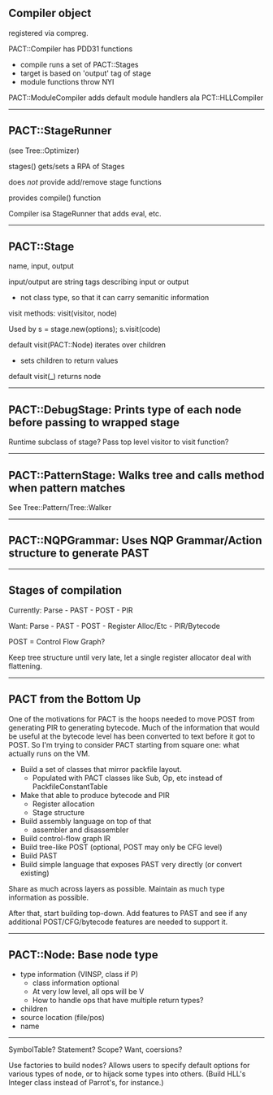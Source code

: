 ## Compiler object

registered via compreg.

PACT::Compiler has PDD31 functions

* compile runs a set of PACT::Stages
* target is based on 'output' tag of stage
* module functions throw NYI

PACT::ModuleCompiler adds default module handlers ala PCT::HLLCompiler

----------

## PACT::StageRunner

(see Tree::Optimizer)

stages() gets/sets a RPA of Stages

does _not_ provide add/remove stage functions

provides compile() function

Compiler isa StageRunner that adds eval, etc.

----------

## PACT::Stage

name, input, output

input/output are string tags describing input or output

* not class type, so that it can carry semanitic information

visit methods: visit(visitor, node)

Used by s = stage.new(options); s.visit(code)

default visit(PACT::Node) iterates over children

* sets children to return values

default visit(_) returns node

----------

## PACT::DebugStage: Prints type of each node before passing to wrapped stage

Runtime subclass of stage?  Pass top level visitor to visit function?

----------

## PACT::PatternStage: Walks tree and calls method when pattern matches

See Tree::Pattern/Tree::Walker

----------

## PACT::NQPGrammar: Uses NQP Grammar/Action structure to generate PAST

----------

## Stages of compilation

Currently: Parse - PAST - POST - PIR

Want: Parse - PAST - POST - Register Alloc/Etc - PIR/Bytecode

POST = Control Flow Graph?

Keep tree structure until very late, let a single register allocator deal with flattening.

----------

## PACT from the Bottom Up

One of the motivations for PACT is the hoops needed to move POST from generating PIR to generating bytecode.  Much of the information that would be useful at the bytecode level has been converted to text before it got to POST.  So I'm trying to consider PACT starting from square one: what actually runs on the VM.

* Build a set of classes that mirror packfile layout.
    * Populated with PACT classes like Sub, Op, etc instead of PackfileConstantTable
* Make that able to produce bytecode and PIR
    * Register allocation
    * Stage structure
* Build assembly language on top of that
    * assembler and disassembler
* Build control-flow graph IR
* Build tree-like POST (optional, POST may only be CFG level)
* Build PAST
* Build simple language that exposes PAST very directly (or convert existing)

Share as much across layers as possible.  Maintain as much type information as possible.

After that, start building top-down.  Add features to PAST and see if any additional POST/CFG/bytecode features are needed to support it.

----------

## PACT::Node: Base node type

* type information (VINSP, class if P)
    * class information optional
    * At very low level, all ops will be V
    * How to handle ops that have multiple return types?
* children
* source location (file/pos)
* name

----------

SymbolTable? Statement?  Scope?  Want, coersions?

Use factories to build nodes?  Allows users to specify default options for various types of node, or to hijack some types into others.  (Build HLL's Integer class instead of Parrot's, for instance.)

